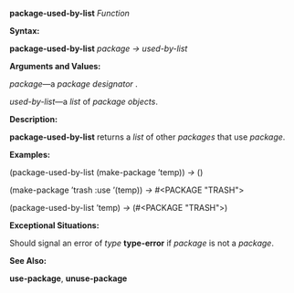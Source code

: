 **package-used-by-list** *Function* 

**Syntax:** 

**package-used-by-list** *package → used-by-list* 

**Arguments and Values:** 

*package*—a *package designator* . 

*used-by-list*—a *list* of *package objects*. 

**Description:** 

**package-used-by-list** returns a *list* of other *packages* that use *package*. 

**Examples:** 

(package-used-by-list (make-package ’temp)) *→* () 

(make-package ’trash :use ’(temp)) *→* #&#60;PACKAGE "TRASH"&#62; 

(package-used-by-list ’temp) *→* (#&#60;PACKAGE "TRASH"&#62;) 

**Exceptional Situations:** 

Should signal an error of *type* **type-error** if *package* is not a *package*. 

**See Also:** 

**use-package**, **unuse-package** 



 

 

